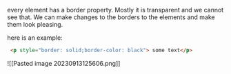 every element has a border property. Mostly it is transparent and we cannot see that.
We can make changes to the borders to the elements and make them look pleasing.

here is an example:
```html
 <p style="border: solid;border-color: black"> some text</p> 
```

![[Pasted image 20230913125606.png]]

